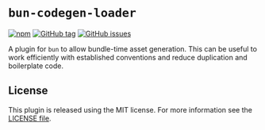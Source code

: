 # `bun-codegen-loader`

[![npm](https://img.shields.io/npm/v/bun-codegen-loader.svg)](https://www.npmjs.com/package/bun-codegen-loader)
[![GitHub tag](https://img.shields.io/github/tag/FlorianRappl/codegen-js.svg)](https://github.com/FlorianRappl/codegen-js/releases)
[![GitHub issues](https://img.shields.io/github/issues/FlorianRappl/codegen-js.svg)](https://github.com/FlorianRappl/codegen-js/issues)

A plugin for `bun` to allow bundle-time asset generation. This can be useful to work efficiently with established conventions and reduce duplication and boilerplate code.

## License

This plugin is released using the MIT license. For more information see the [LICENSE file](./LICENSE).
